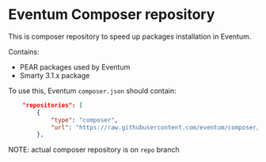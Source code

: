 Eventum Composer repository
===========================

This is composer repository to speed up packages installation in Eventum.

Contains:
  - PEAR packages used by Eventum
  - Smarty 3.1.x package

To use this, Eventum `composer.json` should contain:

```json
	"repositories": [
		{
			"type": "composer",
			"url": "https://raw.githubusercontent.com/eventum/composer/repo/"
		},
```

NOTE: actual composer repository is on `repo` branch
